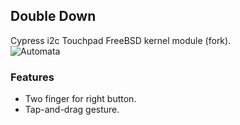 ## Double Down
Cypress i2c Touchpad FreeBSD kernel module (fork).
<br/>
![Automata](https://dl.dropboxusercontent.com/u/20988720/github/cyapa/automata.png)
### Features
* Two finger for right button. 
* Tap-and-drag gesture.
